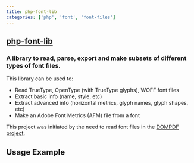 ```yaml
---
title: php-font-lib
categories: ['php', 'font', 'font-files']
---
```

## [php-font-lib](https://github.com/dompdf/php-font-lib)

### A library to read, parse, export and make subsets of different types of font files.


This library can be used to:
 * Read TrueType, OpenType (with TrueType glyphs), WOFF font files
 * Extract basic info (name, style, etc)
 * Extract advanced info (horizontal metrics, glyph names, glyph shapes, etc)
 * Make an Adobe Font Metrics (AFM) file from a font

This project was initiated by the need to read font files in the [DOMPDF project](https://github.com/dompdf/dompdf).

Usage Example
-------------
